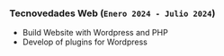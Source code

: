 ---
---
### Tecnovedades Web (`Enero 2024 - Julio 2024`)

* Build Website with Wordpress and PHP
* Develop of plugins for Wordpress